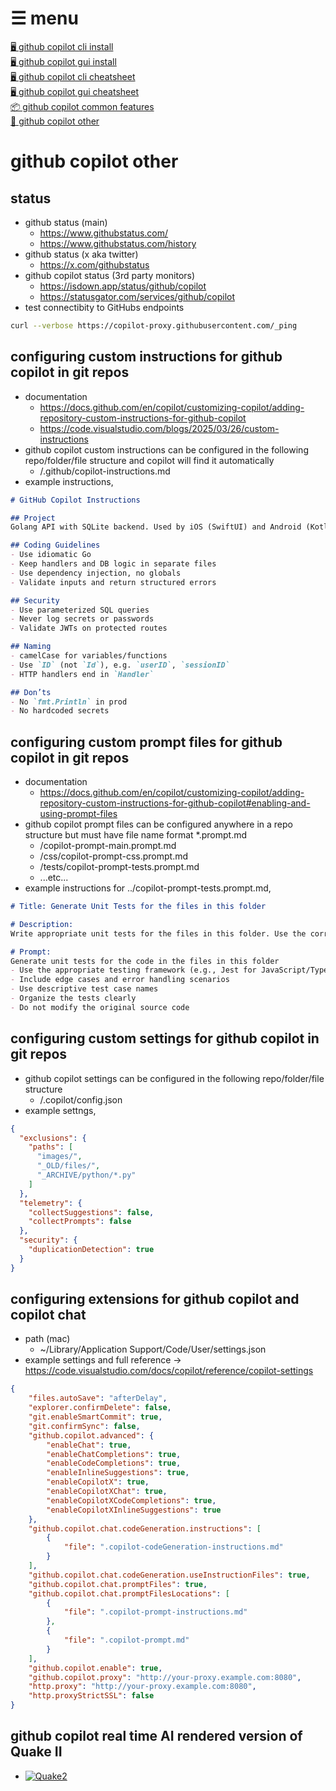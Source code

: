 # ☰ menu

[🖥️ github copilot cli install](0-1-github-copilot-cli-install.md)  
[🖥 github copilot gui install](0-2-github-copilot-gui-install.md)  
[🖥️ github copilot cli cheatsheet](1-1-github-copilot-cli-cheatsheet.md)  
[🖥 github copilot gui cheatsheet](1-2-github-copilot-gui-cheatsheet.md)  
[📦 github copilot common features](1-3-github-copilot-common.md)  
[🎯 github copilot other](2-1-github-copilot-other.md)

# github copilot other

## status

- github status (main)
  - https://www.githubstatus.com/
  - https://www.githubstatus.com/history
- github status (x aka twitter)
  - https://x.com/githubstatus
- github copilot status (3rd party monitors)
  - https://isdown.app/status/github/copilot
  - https://statusgator.com/services/github/copilot
- test connectibity to GitHubs endpoints
```bash
curl --verbose https://copilot-proxy.githubusercontent.com/_ping
```

## configuring custom instructions for github copilot in git repos

- documentation
  - https://docs.github.com/en/copilot/customizing-copilot/adding-repository-custom-instructions-for-github-copilot
  - https://code.visualstudio.com/blogs/2025/03/26/custom-instructions 
- github copilot custom instructions can be configured in the following repo/folder/file structure and copilot will find it automatically
  - <REPO>/.github/copilot-instructions.md
- example instructions,
```markdown
# GitHub Copilot Instructions

## Project
Golang API with SQLite backend. Used by iOS (SwiftUI) and Android (Kotlin) mobile apps.

## Coding Guidelines
- Use idiomatic Go
- Keep handlers and DB logic in separate files
- Use dependency injection, no globals
- Validate inputs and return structured errors

## Security
- Use parameterized SQL queries
- Never log secrets or passwords
- Validate JWTs on protected routes

## Naming
- camelCase for variables/functions
- Use `ID` (not `Id`), e.g. `userID`, `sessionID`
- HTTP handlers end in `Handler`

## Don’ts
- No `fmt.Println` in prod
- No hardcoded secrets
```

## configuring custom prompt files for github copilot in git repos

- documentation
  - https://docs.github.com/en/copilot/customizing-copilot/adding-repository-custom-instructions-for-github-copilot#enabling-and-using-prompt-files
- github copilot prompt files can be configured anywhere in a repo structure but must have file name format *.prompt.md
  - <REPO>/copilot-prompt-main.prompt.md
  - <REPO>/css/copilot-prompt-css.prompt.md
  - <REPO>/tests/copilot-prompt-tests.prompt.md
  - ...etc...
- example instructions for ../copilot-prompt-tests.prompt.md,
```markdown
# Title: Generate Unit Tests for the files in this folder

# Description:
Write appropriate unit tests for the files in this folder. Use the correct testing framework based on the language and structure of the code.

# Prompt:
Generate unit tests for the code in the files in this folder  
- Use the appropriate testing framework (e.g., Jest for JavaScript/TypeScript, Pytest for Python, etc.)  
- Include edge cases and error handling scenarios  
- Use descriptive test case names  
- Organize the tests clearly  
- Do not modify the original source code  
```

## configuring custom settings for github copilot in git repos

- github copilot settings can be configured in the following repo/folder/file structure
  - <REPO>/.copilot/config.json
- example settngs,
```json
{
  "exclusions": {
    "paths": [
      "images/",
      "_OLD/files/",
      "_ARCHIVE/python/*.py"
    ]
  },
  "telemetry": {
    "collectSuggestions": false,
    "collectPrompts": false
  },
  "security": {
    "duplicationDetection": true
  }
}
```
## configuring extensions for github copilot and copilot chat

- path (mac)
  - ~/Library/Application Support/Code/User/settings.json
- example settings and full reference -> https://code.visualstudio.com/docs/copilot/reference/copilot-settings
```json
{
    "files.autoSave": "afterDelay",
    "explorer.confirmDelete": false,
    "git.enableSmartCommit": true,
    "git.confirmSync": false,
    "github.copilot.advanced": {
        "enableChat": true,
        "enableChatCompletions": true,
        "enableCodeCompletions": true,
        "enableInlineSuggestions": true,
        "enableCopilotX": true,
        "enableCopilotXChat": true,
        "enableCopilotXCodeCompletions": true,
        "enableCopilotXInlineSuggestions": true
    },
    "github.copilot.chat.codeGeneration.instructions": [
        {
            "file": ".copilot-codeGeneration-instructions.md"
        }       
    ],
    "github.copilot.chat.codeGeneration.useInstructionFiles": true,
    "github.copilot.chat.promptFiles": true,
    "github.copilot.chat.promptFilesLocations": [
        {
            "file": ".copilot-prompt-instructions.md"
        },
        {
            "file": ".copilot-prompt.md"
        }
    ],
    "github.copilot.enable": true,
    "github.copilot.proxy": "http://your-proxy.example.com:8080",
    "http.proxy": "http://your-proxy.example.com:8080",
    "http.proxyStrictSSL": false
}
```

## github copilot real time AI rendered version of Quake II 

- [![Quake2](https://upload.wikimedia.org/wikipedia/en/b/b5/Quake2box.jpg)](https://copilot.microsoft.com/wham "Click to play a real-time AI-rendered version of Quake II in your browser using Microsoft WHAMM")

